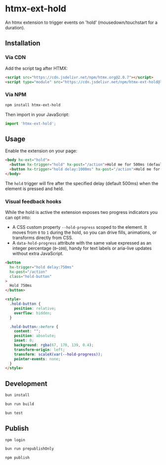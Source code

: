 # htmx-ext-hold

An htmx extension to trigger events on 'hold' (mousedown/touchstart for a duration).

## Installation

### Via CDN

Add the script tag after HTMX:

```html
<script src="https://cdn.jsdelivr.net/npm/htmx.org@2.0.7"></script>
<script type="module" src="https://cdn.jsdelivr.net/npm/htmx-ext-hold@latest/dist/index.mjs"></script>
```

### Via NPM

```bash
npm install htmx-ext-hold
```

Then import in your JavaScript:

```javascript
import 'htmx-ext-hold';
```

## Usage

Enable the extension on your page:

```html
<body hx-ext="hold">
  <button hx-trigger="hold" hx-post="/action">Hold me for 500ms (default)</button>
  <button hx-trigger="hold delay:1000ms" hx-post="/action">Hold me for 1 second</button>
</body>
```

The `hold` trigger will fire after the specified delay (default 500ms) when the element is pressed and held.

### Visual feedback hooks

While the hold is active the extension exposes two progress indicators you can opt into:

- A CSS custom property `--hold-progress` scoped to the element. It moves from `0` to `1` during the hold, so you can drive fills, animations, or transforms directly from CSS.
- A `data-hold-progress` attribute with the same value expressed as an integer percentage (`0`–`100`), handy for text labels or aria-live updates without extra JavaScript.

```html
<button
  hx-trigger="hold delay:750ms"
  hx-post="/action"
  class="hold-button"
>
  Hold 750ms
</button>

<style>
  .hold-button {
    position: relative;
    overflow: hidden;
  }

  .hold-button::before {
    content: "";
    position: absolute;
    inset: 0;
    background: rgba(67, 170, 139, 0.4);
    transform-origin: left;
    transform: scaleX(var(--hold-progress));
    pointer-events: none;
  }
</style>
```

## Development

```bash
bun install

bun run build

bun test
```

## Publish

```bash
npm login

bun run prepublishOnly

npm publish
```

